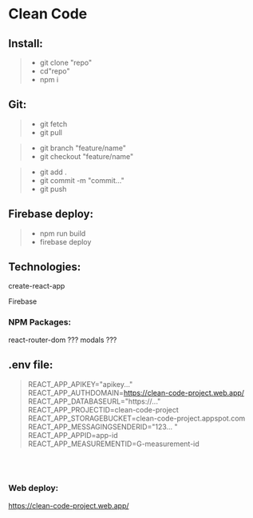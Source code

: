 # Clean Code

## Install:

> - git clone "repo"
> - cd"repo"
> - npm i

## Git:

> - git fetch
> - git pull

> - git branch "feature/name"
> - git checkout "feature/name"

> - git add .
> - git commit -m "commit..."
> - git push

## Firebase deploy:

> - npm run build
> - firebase deploy

## Technologies:

create-react-app

Firebase

### NPM Packages:

react-router-dom ???
modals ???

## .env file:

> REACT_APP_APIKEY="apikey..." <br />
> REACT_APP_AUTHDOMAIN=https://clean-code-project.web.app/ <br />
> REACT_APP_DATABASEURL="https://..." <br />
> REACT_APP_PROJECTID=clean-code-project <br />
> REACT_APP_STORAGEBUCKET=clean-code-project.appspot.com <br />
> REACT_APP_MESSAGINGSENDERID="123... " <br />
> REACT_APP_APPID=app-id <br />
> REACT_APP_MEASUREMENTID=G-measurement-id <br />

<br />
<br />

### Web deploy:

https://clean-code-project.web.app/
